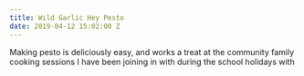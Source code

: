 ```yaml
---
title: Wild Garlic Hey Pesto
date: 2019-04-12 15:02:00 Z
---
```


Making pesto is deliciously easy, and works a treat at the community family cooking sessions I have been joining in with during the school holidays with 
